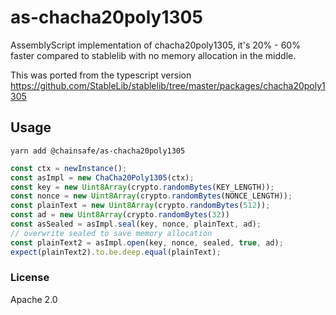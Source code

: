 # as-chacha20poly1305

AssemblyScript implementation of chacha20poly1305, it's 20% - 60% faster compared to stablelib with no memory allocation in the middle.

This was ported from the typescript version https://github.com/StableLib/stablelib/tree/master/packages/chacha20poly1305

## Usage

`yarn add @chainsafe/as-chacha20poly1305`

```typescript
const ctx = newInstance();
const asImpl = new ChaCha20Poly1305(ctx);
const key = new Uint8Array(crypto.randomBytes(KEY_LENGTH));
const nonce = new Uint8Array(crypto.randomBytes(NONCE_LENGTH));
const plainText = new Uint8Array(crypto.randomBytes(512));
const ad = new Uint8Array(crypto.randomBytes(32))
const asSealed = asImpl.seal(key, nonce, plainText, ad);
// overwrite sealed to save memory allocation
const plainText2 = asImpl.open(key, nonce, sealed, true, ad);
expect(plainText2).to.be.deep.equal(plainText);
```

### License

Apache 2.0
